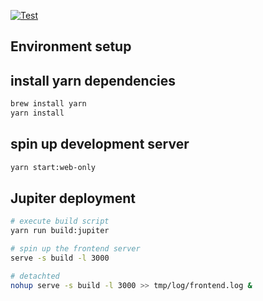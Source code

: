 [![Test](https://github.com/freeman91/cashflow-web/workflows/Test/badge.svg)](https://github.com/freeman91/cashflow-web/actions)

## Environment setup

## install yarn dependencies

```sh
brew install yarn
yarn install
```

## spin up development server

```sh
yarn start:web-only
```

## Jupiter deployment

```sh
# execute build script
yarn run build:jupiter

# spin up the frontend server
serve -s build -l 3000

# detachted
nohup serve -s build -l 3000 >> tmp/log/frontend.log &
```
